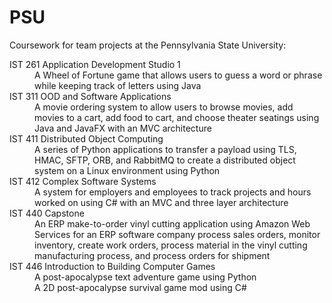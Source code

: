 # PSU

Coursework for team projects at the Pennsylvania State University:
<dl>
	<dt>IST 261 Application Development Studio 1</dt>
	<dd>A Wheel of Fortune game that allows users to guess a word or phrase while keeping track of letters using Java</dd>
	<dt>IST 311 OOD and Software Applications</dt>
	<dd>A movie ordering system to allow users to browse movies, add movies to a cart, add food to cart, and choose theater seatings using Java and JavaFX with an MVC architecture</dd>
	<dt>IST 411 Distributed Object Computing</dt>
	<dd>A series of Python applications to transfer a payload using TLS, HMAC, SFTP, ORB, and RabbitMQ to create a distributed object system on a Linux environment using Python</dd>
	<dt>IST 412 Complex Software Systems</dt>
	<dd>A system for employers and employees to track projects and hours worked on using C# with an MVC and three layer architecture</dd>
	<dt>IST 440 Capstone</dt>
	<dd>An ERP make-to-order vinyl cutting application using Amazon Web Services for an ERP software company process sales orders, monitor inventory, create work orders, process material in the vinyl cutting manufacturing process, and process orders for shipment</dd>
	<dt>IST 446 Introduction to Building Computer Games</dt>
	<dd>A post-apocalypse text adventure game using Python</dd>
	<dd>A 2D post-apocalypse survival game mod using C#</dd>
</dl>
